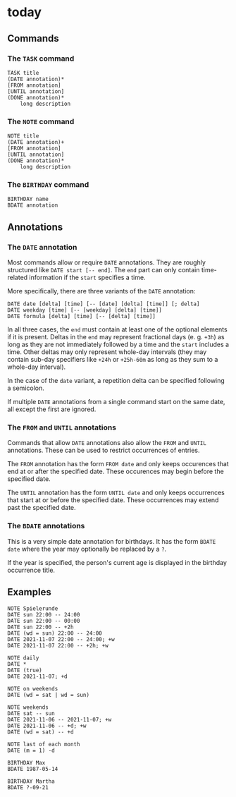 # today

## Commands

### The `TASK` command

```
TASK title
(DATE annotation)*
[FROM annotation]
[UNTIL annotation]
(DONE annotation)*
    long description
```

### The `NOTE` command

```
NOTE title
(DATE annotation)+
[FROM annotation]
[UNTIL annotation]
(DONE annotation)*
    long description
```

### The `BIRTHDAY` command

```
BIRTHDAY name
BDATE annotation
```

## Annotations

### The `DATE` annotation

Most commands allow or require `DATE` annotations. They are roughly structured
like `DATE start [-- end]`. The `end` part can only contain time-related
information if the `start` specifies a time.

More specifically, there are three variants of the `DATE` annotation:
```
DATE date [delta] [time] [-- [date] [delta] [time]] [; delta]
DATE weekday [time] [-- [weekday] [delta] [time]]
DATE formula [delta] [time] [-- [delta] [time]]
```

In all three cases, the `end` must contain at least one of the optional elements
if it is present. Deltas in the `end` may represent fractional days (e. g.
`+3h`) as long as they are not immediately followed by a time and the `start`
includes a time. Other deltas may only represent whole-day intervals (they may
contain sub-day specifiers like `+24h` or `+25h-60m` as long as they sum to a
whole-day interval).

In the case of the `date` variant, a repetition delta can be specified following
a semicolon.

If multiple `DATE` annotations from a single command start on the same date, all
except the first are ignored.

### The `FROM` and `UNTIL` annotations

Commands that allow `DATE` annotations also allow the `FROM` and `UNTIL`
annotations. These can be used to restrict occurrences of entries.

The `FROM` annotation has the form `FROM date` and only keeps occurences that
end at or after the specified date. These occurences may begin before the
specified date.

The `UNTIL` annotation has the form `UNTIL date` and only keeps occurrences that
start at or before the specified date. These occurrences may extend past the
specified date.

### The `BDATE` annotations

This is a very simple date annotation for birthdays. It has the form
`BDATE date` where the year may optionally be replaced by a `?`.

If the year is specified, the person's current age is displayed in the birthday
occurrence title.

## Examples
```
NOTE Spielerunde
DATE sun 22:00 -- 24:00
DATE sun 22:00 -- 00:00
DATE sun 22:00 -- +2h
DATE (wd = sun) 22:00 -- 24:00
DATE 2021-11-07 22:00 -- 24:00; +w
DATE 2021-11-07 22:00 -- +2h; +w

NOTE daily
DATE *
DATE (true)
DATE 2021-11-07; +d

NOTE on weekends
DATE (wd = sat | wd = sun)

NOTE weekends
DATE sat -- sun
DATE 2021-11-06 -- 2021-11-07; +w
DATE 2021-11-06 -- +d; +w
DATE (wd = sat) -- +d

NOTE last of each month
DATE (m = 1) -d

BIRTHDAY Max
BDATE 1987-05-14

BIRTHDAY Martha
BDATE ?-09-21
```

